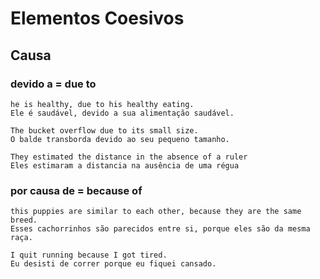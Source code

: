 # Elementos Coesivos

## Causa

### devido a = due to

    he is healthy, due to his healthy eating.
    Ele é saudável, devido a sua alimentação saudável.

    The bucket overflow due to its small size. 
    O balde transborda devido ao seu pequeno tamanho.

    They estimated the distance in the absence of a ruler
    Eles estimaram a distancia na ausência de uma régua

### por causa de = because of

    this puppies are similar to each other, because they are the same breed.
    Esses cachorrinhos são parecidos entre si, porque eles são da mesma raça.

    I quit running because I got tired.
    Eu desisti de correr porque eu fiquei cansado.

   


